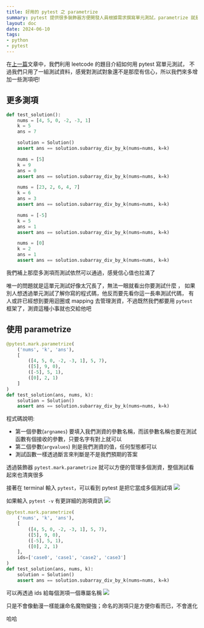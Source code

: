 ```yaml
---
title: 好用的 pytest 之 parametrize
summary: pytest 提供很多裝飾器方便開發人員根據需求撰寫單元測試，parametrize 就是其中最實用的工具之一
layout: doc
date: 2024-06-10
tags:
- python
- pytest
---
```


在[上一篇](/posts/python/pytest_20240609.html)文章中，我們利用 leetcode 的題目介紹如何用 pytest 寫單元測試，
不過我們只用了一組測試資料，感覺對測試對象還不是那麼有信心，所以我們來多增加一些測項吧!

## 更多測項

```python
def test_solution():
    nums = [4, 5, 0, -2, -3, 1]
    k = 5
    ans = 7

    solution = Solution()
    assert ans == solution.subarray_div_by_k(nums=nums, k=k)

    nums = [5]
    k = 9
    ans = 0
    assert ans == solution.subarray_div_by_k(nums=nums, k=k)

    nums = [23, 2, 6, 4, 7]
    k = 6
    ans = 3
    assert ans == solution.subarray_div_by_k(nums=nums, k=k)

    nums = [-5]
    k = 5
    ans = 1
    assert ans == solution.subarray_div_by_k(nums=nums, k=k)

    nums = [0]
    k = 2
    ans = 1
    assert ans == solution.subarray_div_by_k(nums=nums, k=k)
```

我們補上那麼多測項而測試依然可以通過，感覺信心值也拉滿了

唯一的問題就是這單元測試好像太冗長了，無法一眼就看出你要測試什麼 ，
如果別人想透過單元測試了解你寫的程式碼，他反而要先看你這一長串測試代碼，
有人或許已經想到要用迴圈或 mapping 去管理測資，不過既然我們都要用 `pytest` 框架了，測資這種小事就也交給他吧

## 使用 parametrize

```python
@pytest.mark.parametrize(
    ('nums', 'k', 'ans'),
    [
        ([4, 5, 0, -2, -3, 1], 5, 7),
        ([5], 9, 0),
        ([-5], 5, 1),
        ([0], 2, 1)
    ]
)
def test_solution(ans, nums, k):
    solution = Solution()
    assert ans == solution.subarray_div_by_k(nums=nums, k=k)
```

程式碼說明:
- 第一個參數(`argnames`) 要填入我們測資的參數名稱，而該參數名稱也要在測試函數有個接收的參數，只要名字有對上就可以
- 第二個參數(`argvalues`) 則是我們測資的值，任何型態都可以
- 測試函數一樣透過斷言來判斷是不是我們預期的答案

透過裝飾器 `pytest.mark.parametrize` 就可以方便的管理多個測資，整個測試看起來也清爽很多

接著在 terminal 輸入 `pytest`，可以看到 pytest 是把它當成多個測試項
    ![](/2024-06-10_1.png)

如果輸入 `pytest -v` 有更詳細的測項資訊
    ![](/2024-06-10_2.png)

```python
@pytest.mark.parametrize(
    ('nums', 'k', 'ans'),
    [
        ([4, 5, 0, -2, -3, 1], 5, 7),
        ([5], 9, 0),
        ([-5], 5, 1),
        ([0], 2, 1)
    ],
    ids=['case0', 'case1', 'case2', 'case3']
)
def test_solution(ans, nums, k):
    solution = Solution()
    assert ans == solution.subarray_div_by_k(nums=nums, k=k)
```

可以再透過 ids 給每個測項一個專屬名稱
    ![](/2024-06-10_3.png)


只是不會像動漫一樣能讓命名魔物變強；命名的測項只是方便你看而已，不會進化

哈哈
